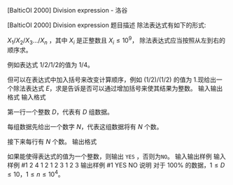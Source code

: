 



[BalticOI 2000] Division expression - 洛谷














[BalticOI 2000] Division expression
题目描述
除法表达式有如下的形式:  

$X_1/X_2/X_3.../X_n$ ，其中 $X_i$ 是正整数且 $X_i\le 10^9$， 除法表达式应当按照从左到右的顺序求。

例如表达式 $1/2/1/2$的值为 $1/4$。

但可以在表达式中加入括号来改变计算顺序，例如 $(1/2)/(1/2)$ 的值为 $1$.现给出一个除法表达式 $E$，求是告诉是否可以通过增加括号来使其结果为整数。
输入输出格式
输入格式

第一行一个整数 $D$，代表有 $D$ 组数据。

每组数据先给出一个数字 $N$，代表这组数据将有 $N$ 个数。

接下来每行有 $N$ 个数。
输出格式

如果能使得表达式的值为一个整数，则输出 `YES` ，否则为`NO`。
输入输出样例
输入样例 #1
2
4
1
2
1
2
3
1
2
3
输出样例 #1
YES
NO
说明
对于 $100\%$ 的数据，$1\le D\le10$，$1\le n\le10^4$。







